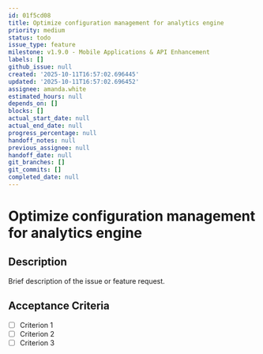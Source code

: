 ```yaml
---
id: 01f5cd08
title: Optimize configuration management for analytics engine
priority: medium
status: todo
issue_type: feature
milestone: v1.9.0 - Mobile Applications & API Enhancement
labels: []
github_issue: null
created: '2025-10-11T16:57:02.696445'
updated: '2025-10-11T16:57:02.696452'
assignee: amanda.white
estimated_hours: null
depends_on: []
blocks: []
actual_start_date: null
actual_end_date: null
progress_percentage: null
handoff_notes: null
previous_assignee: null
handoff_date: null
git_branches: []
git_commits: []
completed_date: null
---
```


# Optimize configuration management for analytics engine

## Description

Brief description of the issue or feature request.

## Acceptance Criteria

- [ ] Criterion 1
- [ ] Criterion 2
- [ ] Criterion 3